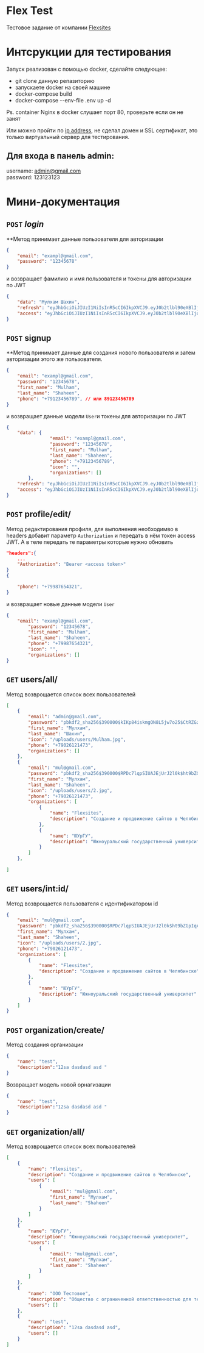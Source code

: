 # Flex Test

Тестовое задание от компании [Flexsites](https://flexites.org/)

# Интсрукции для тестирования

Запуск реализован с помощью docker, сделайте следующее: 

- git clone данную репазиторию
- запускаете docker на своей машине
- docker-compose build
- docker-compose --env-file .env  up -d


Ps. container Nginx в docker слушает порт 80, проверьте если он не занят

Или можно пройти по [ip address](http://95.163.233.100), не сделал домен и SSL сертификат, это только виртуальный сервер для тестирования.

## Для входа в панель admin:
username: admin@gmail.com <br />
password: 123123123

# Мини-документация 


## `POST` *login*

 **Метод принимает данные пользователя для авторизации

```json
{
	"email": "exampl@gmail.com",
	"password": "12345678"
}
```

и возвращает фамилию и имя пользователя и токены для авторизации по JWT

```json
{
    "data": "Мулхам Шахин",
    "refresh": "eyJhbGciOiJIUzI1NiIsInR5cCI6IkpXVCJ9.eyJ0b2tlbl90eXBlIjoicmVmcmVzaCIsImV4cCI6MTY3NzMyNzI2OCwiaWF0IjoxNjc3MjQwODY4LCJqdGkiOiIyY2FlMDBlMmUwMGM0YzdmOGNkYzEwMTRhZDIyZjI4ZCIsInVzZXJfaWQiOjF9.buJf_eywaCZh-mr6ExjYvCpYJsF1RCCaMzQr_EfbHac",
    "access": "eyJhbGciOiJIUzI1NiIsInR5cCI6IkpXVCJ9.eyJ0b2tlbl90eXBlIjoiYWNjZXNzIiwiZXhwIjoxNjc3MjQxMTY4LCJpYXQiOjE2NzcyNDA4NjgsImp0aSI6ImU5YzU5MjBhMmE2YTQwNjVhNmJkYzM0NGRjYTY2MWFjIiwidXNlcl9pZCI6MX0.64X1C3P96qb1kH-C-k4TDrD2nG9JT4o7M0SnmqKpyRI"
}
```

## `POST` signup

 **Метод принимает данные для создания нового пользователя и затем авторизации этого же пользователя.

```json
{
	"email": "exampl@gmail.com",
	"password": "12345678",
	"first_name": "Mulham",
	"last_name": "Shaheen",
	"phone": "+79123456789", // или 89123456789 
}
```

и возвращает данные модели `User`и токены для авторизации по JWT

```json
{
    "data": {
				"email": "exampl@gmail.com",
				"password": "12345678",
				"first_name": "Mulham",
				"last_name": "Shaheen",
				"phone": "+79123456789",
				"icon": "",
				"organizations": []			
		},
    "refresh": "eyJhbGciOiJIUzI1NiIsInR5cCI6IkpXVCJ9.eyJ0b2tlbl90eXBlIjoicmVmcmVzaCIsImV4cCI6MTY3NzMyNzI2OCwiaWF0IjoxNjc3MjQwODY4LCJqdGkiOiIyY2FlMDBlMmUwMGM0YzdmOGNkYzEwMTRhZDIyZjI4ZCIsInVzZXJfaWQiOjF9.buJf_eywaCZh-mr6ExjYvCpYJsF1RCCaMzQr_EfbHac",
    "access": "eyJhbGciOiJIUzI1NiIsInR5cCI6IkpXVCJ9.eyJ0b2tlbl90eXBlIjoiYWNjZXNzIiwiZXhwIjoxNjc3MjQxMTY4LCJpYXQiOjE2NzcyNDA4NjgsImp0aSI6ImU5YzU5MjBhMmE2YTQwNjVhNmJkYzM0NGRjYTY2MWFjIiwidXNlcl9pZCI6MX0.64X1C3P96qb1kH-C-k4TDrD2nG9JT4o7M0SnmqKpyRI"
}
```

## `POST` profile/edit/

Метод редактирования профиля, для выполнения необходимво в headers добавит параметр  `Authorization` и передать в нём токен access JWT. А в теле передать те параметры которые нужно обновить  

```json
"headers":{
	...
	"Authorization": "Bearer <access token>" 
}
{

	"phone": "+79987654321",
}
```

и возвращает новые данные модели `User`

```json
{
    "email": "exampl@gmail.com",
		"password": "12345678",
		"first_name": "Mulham",
		"last_name": "Shaheen",
		"phone": "+79987654321",
		"icon": "",
		"organizations": []		
}
```

## `GET` users/all/

Метод возврощается список всех пользователей

```json
[
    {
        "email": "admin@gmail.com",
        "password": "pbkdf2_sha256$390000$kIKp84iskmgON8L5jw7o25$CtRZGzW+7oID44ARMOrYpF4ai7eKM0HTAKEJgPbxKiE=",
        "first_name": "Мулхам",
        "last_name": "Шахин",
        "icon": "/uploads/users/Mulham.jpg",
        "phone": "+79026121473",
        "organizations": []
    },
    {
        "email": "mul@gmail.com",
        "password": "pbkdf2_sha256$390000$RPDc7lqpSIUAJEjUrJ2l0k$ht9bZGpIqAEuAbYy0duIclhPjdC73KX/GWi1dxbpMEE=",
        "first_name": "Мулхам",
        "last_name": "Shaheen",
        "icon": "/uploads/users/2.jpg",
        "phone": "+79026121473",
        "organizations": [
            {
                "name": "Flexsites",
                "description": "Создание и продвижение сайтов в Челябинске"
            },
            {
                "name": "ЮУрГУ",
                "description": "Южноуральский государственный университет"
            }
        ]
    },
    
]
```

## `GET` users/int:id/

Метод возврощается пользователя с идентификатором id

```json
{
    "email": "mul@gmail.com",
    "password": "pbkdf2_sha256$390000$RPDc7lqpSIUAJEjUrJ2l0k$ht9bZGpIqAEuAbYy0duIclhPjdC73KX/GWi1dxbpMEE=",
    "first_name": "Мулхам",
    "last_name": "Shaheen",
    "icon": "/uploads/users/2.jpg",
    "phone": "+79026121473",
    "organizations": [
        {
            "name": "Flexsites",
            "description": "Создание и продвижение сайтов в Челябинске"
        },
        {
            "name": "ЮУрГУ",
            "description": "Южноуральский государственный университет"
        }
    ]
}
```

## `POST` organization/create/

Метод создания организации

```json
{
    "name": "test",
    "description":"12sa dasdasd asd "
}
```

Возвращает модель новой орнагизации

```json
{
    "name": "test",
    "description":"12sa dasdasd asd "
}
```

## `GET` organization/all/

Метод возврощается список всех пользователей

```json
[
    {
        "name": "Flexsites",
        "description": "Создание и продвижение сайтов в Челябинске",
        "users": [
            {
                "email": "mul@gmail.com",
                "first_name": "Мулхам",
                "last_name": "Shaheen"
            }
        ]
    },
    {
        "name": "ЮУрГУ",
        "description": "Южноуральский государственный университет",
        "users": [
            {
                "email": "mul@gmail.com",
                "first_name": "Мулхам",
                "last_name": "Shaheen"
            }
        ]
    },
    {
        "name": "ООО Тестовое",
        "description": "Общество с ограниченной ответственностью для тестирования метода API",
        "users": []
    },
    {
        "name": "test",
        "description": "12sa dasdasd asd",
        "users": []
    }
]
```